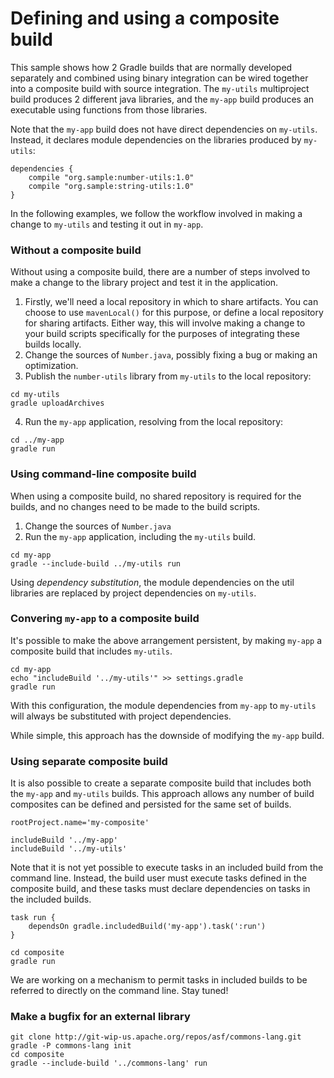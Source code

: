 # Defining and using a composite build

This sample shows how 2 Gradle builds that are normally developed separately and combined using binary integration can be wired together into a composite build with source integration. The `my-utils` multiproject build produces 2 different java libraries, and the `my-app` build produces an executable using functions from those libraries.

Note that the `my-app` build does not have direct dependencies on `my-utils`. Instead, it declares module dependencies on the libraries produced by `my-utils`:

```
dependencies {
    compile "org.sample:number-utils:1.0"
    compile "org.sample:string-utils:1.0"
}
```

In the following examples, we follow the workflow involved in making a change to `my-utils` and testing it out in `my-app`.

### Without a composite build

Without using a composite build, there are a number of steps involved to make a change to the library project and test it in the application. 

1. Firstly, we'll need a local repository in which to share artifacts. You can choose to use `mavenLocal()` for this purpose, or define a local repository for sharing artifacts. Either way, this will involve making a change to your build scripts specifically for the purposes of integrating these builds locally.
2. Change the sources of `Number.java`, possibly fixing a bug or making an optimization.
3. Publish the `number-utils` library from `my-utils` to the local repository:

```
cd my-utils
gradle uploadArchives
```

4. Run the `my-app` application, resolving from the local repository:
```
cd ../my-app
gradle run
```

### Using command-line composite build

When using a composite build, no shared repository is required for the builds, and no changes need to be made to the build scripts.

1. Change the sources of `Number.java`
2. Run the `my-app` application, including the `my-utils` build.

```
cd my-app
gradle --include-build ../my-utils run
```

Using *dependency substitution*, the module dependencies on the util libraries are replaced by project dependencies on `my-utils`.

### Convering `my-app` to a composite build

It's possible to make the above arrangement persistent, by making `my-app` a composite build that includes `my-utils`. 

```
cd my-app
echo "includeBuild '../my-utils'" >> settings.gradle
gradle run
```

With this configuration, the module dependencies from `my-app` to `my-utils` will always be substituted with project dependencies.

While simple, this approach has the downside of modifying the `my-app` build.

### Using separate composite build

It is also possible to create a separate composite build that includes both the `my-app` and `my-utils` builds. This approach allows any number of build composites can be defined and persisted for the same set of builds.

```
rootProject.name='my-composite'

includeBuild '../my-app'
includeBuild '../my-utils'
```

Note that it is not yet possible to execute tasks in an included build from the command line. Instead, the build user must execute tasks defined in the composite build, and these tasks must declare dependencies on tasks in the included builds.

```
task run {
    dependsOn gradle.includedBuild('my-app').task(':run')
}
```

```
cd composite
gradle run
```

We are working on a mechanism to permit tasks in included builds to be referred to directly on the command line. Stay tuned!

### Make a bugfix for an external library

```
git clone http://git-wip-us.apache.org/repos/asf/commons-lang.git
gradle -P commons-lang init
cd composite
gradle --include-build '../commons-lang' run
```

